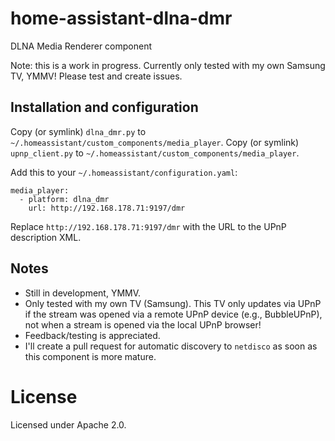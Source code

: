 # home-assistant-dlna-dmr
DLNA Media Renderer component

Note: this is a work in progress. Currently only tested with my own Samsung TV, YMMV! Please test and create issues.

## Installation and configuration
Copy (or symlink) `dlna_dmr.py` to `~/.homeassistant/custom_components/media_player`.
Copy (or symlink) `upnp_client.py` to `~/.homeassistant/custom_components/media_player`.

Add this to your `~/.homeassistant/configuration.yaml`:
```
media_player:
  - platform: dlna_dmr
    url: http://192.168.178.71:9197/dmr
```

Replace `http://192.168.178.71:9197/dmr` with the URL to the UPnP description XML.

## Notes
- Still in development, YMMV.
- Only tested with my own TV (Samsung). This TV only updates via UPnP if the stream was opened via a remote UPnP device (e.g., BubbleUPnP), not when a stream is opened via the local UPnP browser!
- Feedback/testing is appreciated.
- I'll create a pull request for automatic discovery to `netdisco` as soon as this component is more mature.

# License
Licensed under Apache 2.0.
